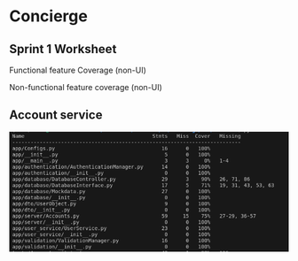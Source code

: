 # Concierge
## Sprint 1 Worksheet

Functional feature Coverage (non-UI)

Non-functional feature coverage (non-UI)

## Account service

![Diagram](/Docs/Sprint1/images/account-coverage.png)